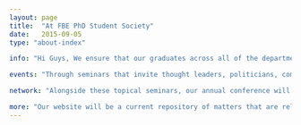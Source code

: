 ```yaml
---
layout: page
title:  "At FBE PhD Student Society"
date:   2015-09-05
type: "about-index"

info: "Hi Guys, We ensure that our graduates across all of the departments within the faculty of business and economics are provided with enriching experiences that will enable them to make meaningful and worthwhile contributions to society. The society will have standing committee of member who will maintain our constitution and ensure that the society is representative of students needs across the faculty of business and economics. The standing committee will ensure that appropriate funding and governance structures ensure that students are represented in a legitimate and meaningful way. The society aims to achieve this through the following"

events: "Through seminars that invite thought leaders, politicians, community leaders, academics and media to discuss events that are relevant and apt. Such events will seek to provide students with opportunities to make connections with people from across the private and public sector."

network: "Alongside these topical seminars, our annual conference will provide students with an opportunity to organise and coordinate conferences across the diverse disciplines within our faculty and where appropriate we will deliver our conference in partnership with other universities. Our conference will provide students at all stages in the PhD with an opportunity to build valuable skills and enduring relationships with the community of scholars. "

more: "Our website will be a current repository of matters that are relevant to all students across our faculty. Such matters will include opportunities relating to the job market, funding, internships, seminars and upskilling."
---
```



